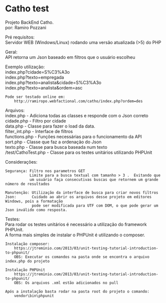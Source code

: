 Catho test
==========

Projeto BackEnd Catho.  
por: Ramiro Pozzani  

Pré requisitos:  
	Servidor WEB (Windows/Linux) rodando uma versão atualizada (>5) do PHP  
  
Geral:  
	API retorna um Json baseado em filtros que o usuário escolheu  
	
Exemplo utilização:  
	index.php?cidade=S%C3%A3o  
	index.php?texto=empregada  
	index.php?texto=analista&cidade=S%C3%A3o  
	index.php?texto=analista&ordem=asc  
	  
	Pode ser testado online em:  
		http://ramiropo.webfactional.com/catho/index.php?ordem=des  
		
Arquivos:  
	index.php - Adiciona todas as classes e responde com o Json correto  
	cidade.php - Filtro por cidade  
	data.php - Classe para fazer o load da data.  
	filter_int.php - Interface de filtros  
	functions.php - Funções necessárias para o funcionamento da API  
	sort.php - Classe que faz a ordenação do Json  
	texto.php - Classe para busca baseada num texto  
	/test/CathoTest.php - Classe para os testes unitários utilizando PHPUnit  
	
Considerações:  

	Segurança: Filtro nos parametros GET  
			   Limite para a busca textual com tamanho > 3 .  Evitando que   
			   um usuário faça consecutivas buscas que retornem um grande número de resultados  
			   
	Manutenção: Utilização da interface de busca para criar novos filtros  
	Json:       Cuidado ao abrir os arquivos desse projeto em editores Windows, pois a formatação  
				pode ser modificada para UTF com DOM, o que pode gerar um Json inválido como resposta.  
	
Testes:  
	Para rodar os testes unitários é necessário a utilização do framework PHPUnit.  
	A forma mais simples de instalar o PHPUnit é utilizando o composer.  
	
	Instalação composer:  
		https://jtreminio.com/2013/03/unit-testing-tutorial-introduction-to-phpunit/
		OBS: Executar os comandos na pasta onde se encontra o arquivo index.php do projeto  
		
	Instalação PHPUnit  
		https://jtreminio.com/2013/03/unit-testing-tutorial-introduction-to-phpunit/  
		OBS: Os arquivos .xml estão adicionados no pull  
		
	Após a instalação basta rodar na pasta root do projeto o comando:  
		vendor\bin\phpunit    
	  

